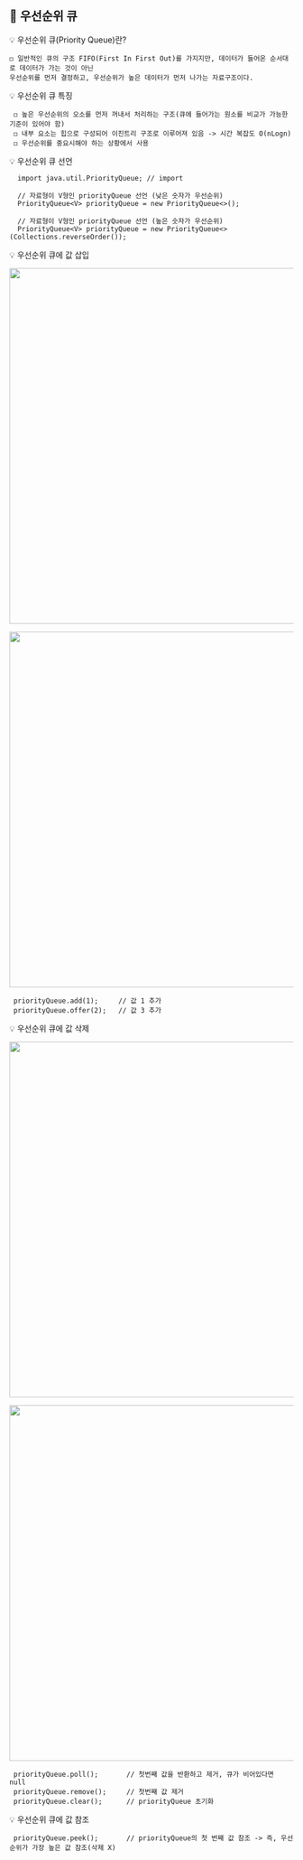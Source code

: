 ## 📘 우선순위 큐

💡 우선순위 큐(Priority Queue)란?
    
    ◻️ 일반적인 큐의 구조 FIFO(First In First Out)를 가지지만, 데이터가 들어온 순서대로 데이터가 가는 것이 아닌
    우선순위를 먼저 결정하고, 우선순위가 높은 데이터가 먼저 나가는 자료구조이다. 
    
💡 우선순위 큐 특징
     
     ◻️ 높은 우선순위의 오소를 먼저 꺼내서 처리하는 구조(큐에 들어가는 원소를 비교가 가능한 기준이 있어야 함)
     ◻️ 내부 요소는 힙으로 구성되어 이진트리 구조로 이루어져 있음 -> 시간 복잡도 O(nLogn)
     ◻️ 우선순위를 중요시해야 하는 상황에서 사용

💡 우선순위 큐 선언
      
      import java.util.PriorityQueue; // import

      // 자료형이 V형인 priorityQueue 선언 (낮은 숫자가 우선순위)
      PriorityQueue<V> priorityQueue = new PriorityQueue<>();

      // 자료형이 V형인 priorityQueue 선언 (높은 숫자가 우선순위)
      PriorityQueue<V> priorityQueue = new PriorityQueue<>(Collections.reverseOrder());

💡 우선순위 큐에 값 삽입      
<p align="center"><img src="https://user-images.githubusercontent.com/45066381/136642835-e41a13c9-0fd3-4ee6-ab40-7b2d0178e7be.png" width="800" height="630"/></p>
<p align="center"><img src="https://user-images.githubusercontent.com/45066381/136642837-a3869e9b-f824-4860-b868-e834562758ec.png" width="800" height="630"/></p>     
     
     priorityQueue.add(1);     // 값 1 추가
     priorityQueue.offer(2);   // 값 3 추가

💡 우선순위 큐에 값 삭제
<p align="center"><img src="https://user-images.githubusercontent.com/45066381/136642839-c1e790a0-cdea-4ec4-973a-8f6822bdfeb3.png" width="800" height="630"/></p>
<p align="center"><img src="https://user-images.githubusercontent.com/45066381/136642840-f714a1a3-016a-41d9-a7ea-f43984c36385.png" width="800" height="630"/></p>

     priorityQueue.poll();       // 첫번째 값을 반환하고 제거, 큐가 비어있다면 null
     priorityQueue.remove();     // 첫번째 값 제거
     priorityQueue.clear();      // priorityQueue 초기화

💡 우선순위 큐에 값 참조

     priorityQueue.peek();       // priorityQueue의 첫 번째 값 참조 -> 즉, 우선순위가 가장 높은 값 참조(삭제 X)
